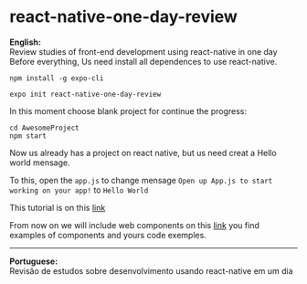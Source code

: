 # react-native-one-day-review
<b>English:</b><br>
Review studies of front-end development using react-native in one day
Before everything, Us need install all dependences to use react-native.
```
npm install -g expo-cli
```
```
expo init react-native-one-day-review
```

In this moment choose blank project for continue the progress:
```
cd AwesomeProject
npm start 
```
Now us already has a project on react native, but us need creat a Hello world mensage.

To this, open the `app.js` to change mensage
```Open up App.js to start working on your app!``` to ```Hello World```

This tutorial is on this <a href="https://facebook.github.io/react-native/docs/getting-started">link</a><br>

From now on we will include web components
on this <a href="https://facebook.github.io/react-native/docs/components-and-apis.html">link</a> you find examples of components and yours code exemples.<br> 

<hr>
<b>Portuguese:</b><br>
Revisão de estudos sobre desenvolvimento usando react-native em um dia

